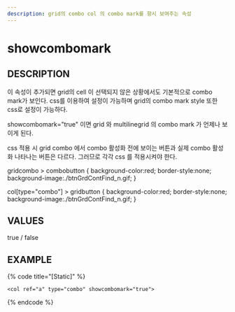 ```yaml
---
description: grid의 combo col 의 combo mark를 항시 보여주는 속성
---
```


# showcombomark 

## DESCRIPTION

이 속성이 추가되면 grid의 cell 이 선택되지 않은 상황에서도 기본적으로 combo mark가 보인다.
css를 이용하여 설정이 가능하며 grid의 combo mark style 또한 css로 설정이 가능하다.

showcombomark="true" 이면 grid 와 multilinegrid 의 combo mark 가 언제나 보이게 된다.

css 적용 시 grid combo 에서 combo 활성화 전에 보이는 버튼과 실제 combo 활성화 나타나는 버튼은 다르다.
그러므로 각각 css 를 적용시켜야 한다.

gridcombo > combobutton {
      background-color:red;
      border-style:none; 
      background-image:./btnGrdContFind_n.gif;
}

col[type="combo"] > gridbutton {
      background-color:red;
      border-style:none; 
      background-image:./btnGrdContFind_n.gif;
} 

## VALUES

true / false

## EXAMPLE

{% code title="\[Static\]" %}
```markup
<col ref="a" type="combo" showcombomark="true">
```
{% endcode %}
